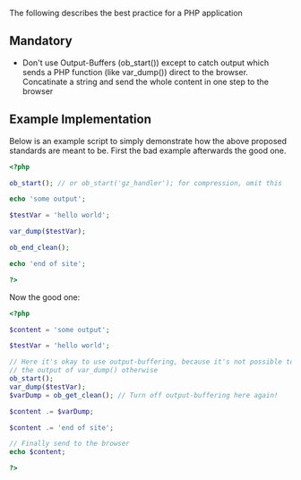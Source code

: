 The following describes the best practice for a PHP application

Mandatory
---------

* Don't use Output-Buffers (ob_start()) except to catch output which sends a 
  PHP function (like var_dump()) direct to the browser.
  Concatinate a string and send the whole content in one step to the browser

Example Implementation
----------------------

Below is an example script to simply demonstrate how the above
proposed standards are meant to be. First the bad example afterwards the good
one.
```php
<?php

ob_start(); // or ob_start('gz_handler'); for compression, omit this

echo 'some output';

$testVar = 'hello world';

var_dump($testVar);

ob_end_clean();

echo 'end of site';

?>
```

Now the good one:

```php
<?php

$content = 'some output';

$testVar = 'hello world';

// Here it's okay to use output-buffering, because it's not possible to catch
// the output of var_dump() otherwise
ob_start();
var_dump($testVar);
$varDump = ob_get_clean(); // Turn off output-buffering here again!

$content .= $varDump;

$content .= 'end of site';

// Finally send to the browser
echo $content;

?>
```